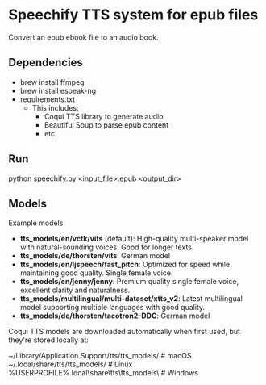 # Speechify TTS system for epub files

Convert an epub ebook file to an audio book.

## Dependencies

- brew install ffmpeg
- brew install espeak-ng
- requirements.txt
  - This includes:
    - Coqui TTS library to generate audio
    - Beautiful Soup to parse epub content
    - etc.

## Run

python speechify.py <input_file>.epub <output_dir>

## Models

Example models:
- **tts_models/en/vctk/vits** (default): High-quality multi-speaker model with natural-sounding voices. Good for longer texts.
- **tts_models/de/thorsten/vits**: German model
- **tts_models/en/ljspeech/fast_pitch**: Optimized for speed while maintaining good quality. Single female voice.
- **tts_models/en/jenny/jenny**: Premium quality single female voice, excellent clarity and naturalness.
- **tts_models/multilingual/multi-dataset/xtts_v2**: Latest multilingual model supporting multiple languages with good quality.
- **tts_models/de/thorsten/tacotron2-DDC**: German model

Coqui TTS models are downloaded automatically when first used, but they're stored locally at:

~/Library/Application Support/tts/tts_models/  # macOS
~/.local/share/tts/tts_models/  # Linux
%USERPROFILE%\.local\share\tts\tts_models\  # Windows
